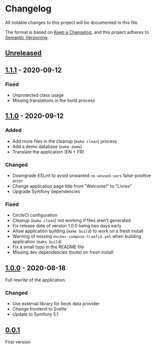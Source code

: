 # Changelog
All notable changes to this project will be documented in this file.

The format is based on [Keep a Changelog](https://keepachangelog.com/en/1.0.0/),
and this project adheres to [Semantic Versioning](https://semver.org/spec/v2.0.0.html).

## [Unreleased]

## [1.1.1] - 2020-09-12

### Fixed

- Unprotected class usage
- Missing translations in the build process

## [1.1.0] - 2020-09-12

### Added

- Add more files in the cleanup (`make clean`) process
- Add a demo database (`make demo`)
- Translate the application (EN + FR)

### Changed

- Downgrade ESLint to avoid unwanted `no-unused-vars` false-positive error
- Change application page title from "Welcome!" to "Livres"
- Upgrade Symfony dependencies

### Fixed

- CircleCI configuration
- Cleanup (`make clean`) not working if files aren't generated
- Fix release date of version 1.0.0 being two days early
- Allow application building (`make build`) to work on a fresh install
- Warning of missing `docker-compose-traefik.yml` when building application (`make build`)
- Fix a small typo in the README file
- Missing dev dependencies (tools) on fresh install

## [1.0.0] - 2020-08-18

Full rewrite of the application.

### Changed

- Use external library for book data provider
- Change frontend to Svelte
- Update to Symfony 5.1

## [0.0.1]

First version

[Unreleased]: https://github.com/MacFJA/livres/compare/1.1.1...HEAD
[1.1.1]: https://github.com/MacFJA/livres/releases/tag/1.1.1
[1.1.0]: https://github.com/MacFJA/livres/releases/tag/1.1.0
[1.0.0]: https://github.com/MacFJA/livres/releases/tag/1.0.0
[0.0.1]: https://github.com/MacFJA/livres/releases/tag/0.0.1